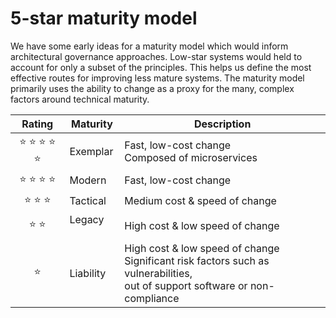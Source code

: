 # 5-star maturity model

We have some early ideas for a maturity model which would inform architectural governance approaches. Low-star systems would held to account for only a subset of the principles. This helps us define the most effective routes for improving less mature systems. The maturity model primarily uses the ability to change as a proxy for the many, complex factors around technical maturity. 

|Rating                             |Maturity       | Description                                    |
| :-------------:                   |-------------  |-------------                                   |
| :star: :star: :star: :star: :star:| Exemplar      | Fast, low-cost change <br> Composed of microservices|  
| :star: :star: :star: :star:       | Modern        | Fast, low-cost change                          |
| :star: :star: :star:              | Tactical      | Medium cost & speed of change                |
| :star: :star:                     | Legacy        | High cost & low speed of change              |
| :star:                            | Liability     | High cost & low speed of change <br> Significant risk factors such as vulnerabilities, <br> out of support software or non-compliance| 
